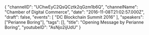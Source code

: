 {
    "channelID": "UChwEyC2QsQCztk2qGzm1b6Q",
    "channelName": "Chamber of Digital Commerce",
    "date": "2016-11-08T21:02:57.000Z",
    "draft": false,
    "events": [
        "DC Blockchain Summit 2016"
    ],
    "speakers": ["Perianne Boring"],
    "tags": [],
    "title": "Opening Message by Perianne Boring",
    "youtubeID": "AsNjo2ijUdU"
}
